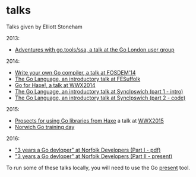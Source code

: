 talks
=====

Talks given by Elliott Stoneham

2013:
- [Adventures with go.tools/ssa, a talk at the Go London user group](https://speakerdeck.com/elliott5/ssa)

2014:
- [Write your own Go compiler, a talk at FOSDEM'14](https://speakerdeck.com/elliott5/write-your-own-go-compiler)
- [The Go Language, an introductory talk at FESuffolk](http://go-talks.appspot.com/github.com/elliott5/talks/2014/fesuffolk.slide)
- [Go for Haxe!, a talk at WWX2014](https://speakerdeck.com/elliott5/tardis-go-for-haxe)
- [The Go Language, an introductory talk at SyncIpswich (part 1 - intro)](https://github.com/elliott5/talks/blob/master/2014/SyncIpswich140731.pdf)
- [The Go Language, an introductory talk at SyncIpswich (part 2 - code)](http://go-talks.appspot.com/github.com/elliott5/talks/2014/syncipswich.slide)

2015:
- [Prosects for using Go libraries from Haxe](https://github.com/elliott5/talks/blob/master/2015/wwx2015.pdf) a talk at [WWX2015](http://wwx.silexlabs.org/2015/)
- [Norwich Go training day](https://github.com/elliott5/talks/blob/master/2015/norwich/README.md)

2016:
- ["3 years a Go devloper" at Norfolk Developers (Part I - pdf)](https://github.com/elliott5/talks/blob/master/2016/nordev160203.pdf)
- ["3 years a Go devloper" at Norfolk Developers (Part II - present)](http://go-talks.appspot.com/github.com/elliott5/talks/blob/master/2016/nordev160203.slide)

To run some of these talks locally, you will need to use the Go [present](http://godoc.org/code.google.com/p/go.tools/present) tool.
